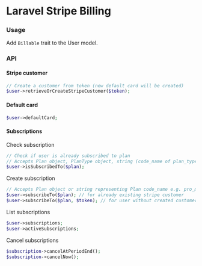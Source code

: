 # Laravel Stripe Billing

### Usage
Add `Billable` trait to the User model.

### API

#### Stripe customer
```php
// Create a customer from token (new default card will be created)
$user->retrieveOrCreateStripeCustomer($token);
```
#### Default card
```php
$user->defaultCard;
```

#### Subscriptions
Check subscription
```php
// Check if user is already subscribed to plan
// Accepts Plan object, PlanType object, string (code_name of plan_type or plan) e.g. basic, basic_yearly_90
$user->isSubscribedTo($plan);
```

Create subscription
```php
// Accepts Plan object or string representing Plan code_name e.g. pro_monthly_10
$user->subscribeTo($plan); // for already existing stripe customer
$user->subscribeTo($plan, $token); // for user without created customer
```

List subscriptions
```php
$user->subscriptions;
$user->activeSubscriptions;
```

Cancel subscriptions
```php
$subscription->cancelAtPeriodEnd();
$subscription->cancelNow();
```


